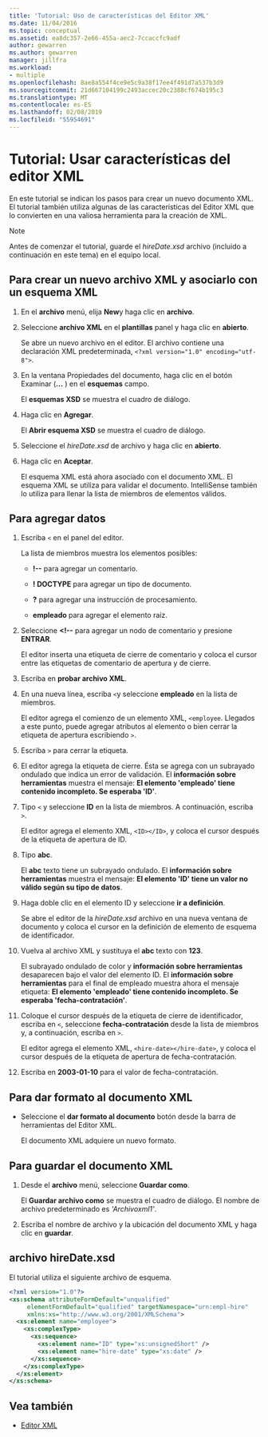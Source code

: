 ```yaml
---
title: 'Tutorial: Uso de características del Editor XML'
ms.date: 11/04/2016
ms.topic: conceptual
ms.assetid: ea8dc357-2e66-455a-aec2-7ccaccfc9adf
author: gewarren
ms.author: gewarren
manager: jillfra
ms.workload:
- multiple
ms.openlocfilehash: 8ae8a554f4ce9e5c9a38f17ee4f491d7a537b3d9
ms.sourcegitcommit: 21d667104199c2493accec20c2388cf674b195c3
ms.translationtype: MT
ms.contentlocale: es-ES
ms.lasthandoff: 02/08/2019
ms.locfileid: "55954691"
---
```

# <a name="walkthrough-use-xml-editor-features"></a>Tutorial: Usar características del editor XML

En este tutorial se indican los pasos para crear un nuevo documento XML. El tutorial también utiliza algunas de las características del Editor XML que lo convierten en una valiosa herramienta para la creación de XML.

> [!NOTE]
> Antes de comenzar el tutorial, guarde el *hireDate.xsd* archivo (incluido a continuación en este tema) en el equipo local.

## <a name="to-create-a-new-xml-file-and-associate-it-with-an-xml-schema"></a>Para crear un nuevo archivo XML y asociarlo con un esquema XML

1.  En el **archivo** menú, elija **New**y haga clic en **archivo**.

2.  Seleccione **archivo XML** en el **plantillas** panel y haga clic en **abierto**.

     Se abre un nuevo archivo en el editor. El archivo contiene una declaración XML predeterminada, `<?xml version="1.0" encoding="utf-8">`.

3.  En la ventana Propiedades del documento, haga clic en el botón Examinar (**...** ) en el **esquemas** campo.

     El **esquemas XSD** se muestra el cuadro de diálogo.

4.  Haga clic en **Agregar**.

     El **Abrir esquema XSD** se muestra el cuadro de diálogo.

5.  Seleccione el *hireDate.xsd* de archivo y haga clic en **abierto**.

6.  Haga clic en **Aceptar**.

     El esquema XML está ahora asociado con el documento XML. El esquema XML se utiliza para validar el documento. IntelliSense también lo utiliza para llenar la lista de miembros de elementos válidos.

## <a name="to-add-data"></a>Para agregar datos

1.  Escriba `<` en el panel del editor.

     La lista de miembros muestra los elementos posibles:

    -   **!--** para agregar un comentario.

    -   **! DOCTYPE** para agregar un tipo de documento.

    -   **?** para agregar una instrucción de procesamiento.

    -   **empleado** para agregar el elemento raíz.

2.  Seleccione **<!--** para agregar un nodo de comentario y presione **ENTRAR**.

     El editor inserta una etiqueta de cierre de comentario y coloca el cursor entre las etiquetas de comentario de apertura y de cierre.

3.  Escriba en **probar archivo XML**.

4.  En una nueva línea, escriba `<`y seleccione **empleado** en la lista de miembros.

     El editor agrega el comienzo de un elemento XML, `<employee`. Llegados a este punto, puede agregar atributos al elemento o bien cerrar la etiqueta de apertura escribiendo `>`.

5.  Escriba `>` para cerrar la etiqueta.

6.  El editor agrega la etiqueta de cierre. Ésta se agrega con un subrayado ondulado que indica un error de validación. El **información sobre herramientas** muestra el mensaje: **El elemento 'empleado' tiene contenido incompleto. Se esperaba 'ID'**.

7.  Tipo `<` y seleccione **ID** en la lista de miembros. A continuación, escriba `>`.

     El editor agrega el elemento XML, `<ID></ID>`, y coloca el cursor después de la etiqueta de apertura de ID.

8.  Tipo **abc**.

     El **abc** texto tiene un subrayado ondulado. El **información sobre herramientas** muestra el mensaje: **El elemento 'ID' tiene un valor no válido según su tipo de datos**.

9. Haga doble clic en el elemento ID y seleccione **ir a definición**.

     Se abre el editor de la *hireDate.xsd* archivo en una nueva ventana de documento y coloca el cursor en la definición de elemento de esquema de identificador.

10. Vuelva al archivo XML y sustituya el **abc** texto con **123**.

     El subrayado ondulado de color y **información sobre herramientas** desaparecen bajo el valor del elemento ID. El **información sobre herramientas** para el final de empleado muestra ahora el mensaje etiqueta: **El elemento 'empleado' tiene contenido incompleto. Se esperaba 'fecha-contratación'**.

11. Coloque el cursor después de la etiqueta de cierre de identificador, escriba en `<`, seleccione **fecha-contratación** desde la lista de miembros y, a continuación, escriba en `>`.

     El editor agrega el elemento XML, `<hire-date></hire-date>`, y coloca el cursor después de la etiqueta de apertura de fecha-contratación.

12. Escriba en **2003-01-10** para el valor de fecha-contratación.

## <a name="to-format-the-xml-document"></a>Para dar formato al documento XML

- Seleccione el **dar formato al documento** botón desde la barra de herramientas del Editor XML.

    El documento XML adquiere un nuevo formato.

## <a name="to-save-the-xml-document"></a>Para guardar el documento XML

1.  Desde el **archivo** menú, seleccione **Guardar como**.

     El **Guardar archivo como** se muestra el cuadro de diálogo. El nombre de archivo predeterminado es *'Archivoxml1'*.

2.  Escriba el nombre de archivo y la ubicación del documento XML y haga clic en **guardar**.

## <a name="hiredatexsd-file"></a>archivo hireDate.xsd
 El tutorial utiliza el siguiente archivo de esquema.

```xml
<?xml version="1.0"?>
<xs:schema attributeFormDefault="unqualified"
     elementFormDefault="qualified" targetNamespace="urn:empl-hire"
     xmlns:xs="http://www.w3.org/2001/XMLSchema">
  <xs:element name="employee">
    <xs:complexType>
      <xs:sequence>
        <xs:element name="ID" type="xs:unsignedShort" />
        <xs:element name="hire-date" type="xs:date" />
      </xs:sequence>
    </xs:complexType>
  </xs:element>
</xs:schema>
```

## <a name="see-also"></a>Vea también

- [Editor XML](../xml-tools/xml-editor.md)